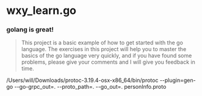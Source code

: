 # wxy_learn.go
### golang is great!
> This project is a basic example of how to get started with the go language. The exercises in this project will help you to master the basics of the go language very quickly, and if you have found some problems, please give your comments and I will give you feedback in time.

/Users/will/Downloads/protoc-3.19.4-osx-x86_64/bin/protoc --plugin=gen-go --go-grpc_out=. --proto_path=. --go_out=. personInfo.proto
